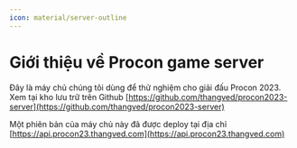 ```yaml
---
icon: material/server-outline
---
```


# Giới thiệu về Procon game server

Đây là máy chủ chúng tôi dùng để thử nghiệm cho giải đấu Procon 2023.
Xem tại kho lưu trữ trên Github [https://github.com/thangved/procon2023-server](https://github.com/thangved/procon2023-server)

Một phiên bản của máy chủ này đã được deploy tại địa chỉ [https://api.procon23.thangved.com](https://api.procon23.thangved.com)
